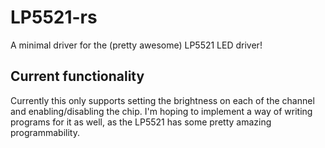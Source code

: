 # LP5521-rs

A minimal driver for the (pretty awesome) LP5521 LED driver!

## Current functionality

Currently this only supports setting the brightness on each of the channel and enabling/disabling the chip. I'm hoping to implement a way of writing programs for it as well, as the LP5521 has some pretty amazing programmability.
